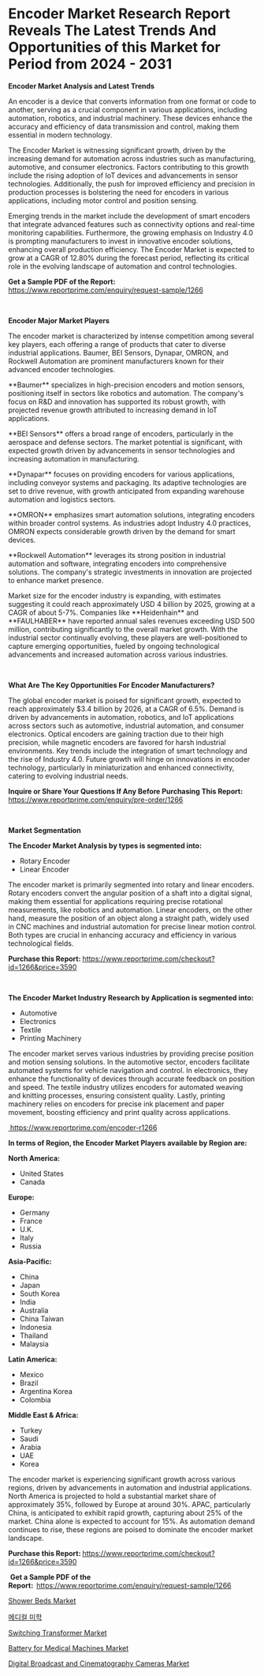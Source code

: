 <p><h1>Encoder Market Research Report Reveals The Latest Trends And Opportunities of this Market for Period from 2024 - 2031</h1></p><p><strong>Encoder Market Analysis and Latest Trends</strong></p>
<p><p>An encoder is a device that converts information from one format or code to another, serving as a crucial component in various applications, including automation, robotics, and industrial machinery. These devices enhance the accuracy and efficiency of data transmission and control, making them essential in modern technology.</p><p>The Encoder Market is witnessing significant growth, driven by the increasing demand for automation across industries such as manufacturing, automotive, and consumer electronics. Factors contributing to this growth include the rising adoption of IoT devices and advancements in sensor technologies. Additionally, the push for improved efficiency and precision in production processes is bolstering the need for encoders in various applications, including motor control and position sensing.</p><p>Emerging trends in the market include the development of smart encoders that integrate advanced features such as connectivity options and real-time monitoring capabilities. Furthermore, the growing emphasis on Industry 4.0 is prompting manufacturers to invest in innovative encoder solutions, enhancing overall production efficiency. The Encoder Market is expected to grow at a CAGR of 12.80% during the forecast period, reflecting its critical role in the evolving landscape of automation and control technologies.</p></p>
<p><strong>Get a Sample PDF of the Report:&nbsp;</strong> <a href="https://www.reportprime.com/enquiry/request-sample/1266">https://www.reportprime.com/enquiry/request-sample/1266</a></p>
<p>&nbsp;</p>
<p><strong>Encoder Major Market Players</strong></p>
<p><p>The encoder market is characterized by intense competition among several key players, each offering a range of products that cater to diverse industrial applications. Baumer, BEI Sensors, Dynapar, OMRON, and Rockwell Automation are prominent manufacturers known for their advanced encoder technologies.</p><p>**Baumer** specializes in high-precision encoders and motion sensors, positioning itself in sectors like robotics and automation. The company's focus on R&D and innovation has supported its robust growth, with projected revenue growth attributed to increasing demand in IoT applications.</p><p>**BEI Sensors** offers a broad range of encoders, particularly in the aerospace and defense sectors. The market potential is significant, with expected growth driven by advancements in sensor technologies and increasing automation in manufacturing.</p><p>**Dynapar** focuses on providing encoders for various applications, including conveyor systems and packaging. Its adaptive technologies are set to drive revenue, with growth anticipated from expanding warehouse automation and logistics sectors.</p><p>**OMRON** emphasizes smart automation solutions, integrating encoders within broader control systems. As industries adopt Industry 4.0 practices, OMRON expects considerable growth driven by the demand for smart devices.</p><p>**Rockwell Automation** leverages its strong position in industrial automation and software, integrating encoders into comprehensive solutions. The company's strategic investments in innovation are projected to enhance market presence.</p><p>Market size for the encoder industry is expanding, with estimates suggesting it could reach approximately USD 4 billion by 2025, growing at a CAGR of about 5-7%. Companies like **Heidenhain** and **FAULHABER** have reported annual sales revenues exceeding USD 500 million, contributing significantly to the overall market growth. With the industrial sector continually evolving, these players are well-positioned to capture emerging opportunities, fueled by ongoing technological advancements and increased automation across various industries.</p></p>
<p>&nbsp;</p>
<p><strong>What Are The Key Opportunities For Encoder Manufacturers?</strong></p>
<p><p>The global encoder market is poised for significant growth, expected to reach approximately $3.4 billion by 2026, at a CAGR of 6.5%. Demand is driven by advancements in automation, robotics, and IoT applications across sectors such as automotive, industrial automation, and consumer electronics. Optical encoders are gaining traction due to their high precision, while magnetic encoders are favored for harsh industrial environments. Key trends include the integration of smart technology and the rise of Industry 4.0. Future growth will hinge on innovations in encoder technology, particularly in miniaturization and enhanced connectivity, catering to evolving industrial needs.</p></p>
<p><strong>Inquire or Share Your Questions If Any Before Purchasing This Report:</strong> <a href="https://www.reportprime.com/enquiry/pre-order/1266">https://www.reportprime.com/enquiry/pre-order/1266</a></p>
<p>&nbsp;</p>
<p><strong>Market Segmentation</strong></p>
<p><strong>The Encoder Market Analysis by types is segmented into:</strong></p>
<p><ul><li>Rotary Encoder</li><li>Linear Encoder</li></ul></p>
<p><p>The encoder market is primarily segmented into rotary and linear encoders. Rotary encoders convert the angular position of a shaft into a digital signal, making them essential for applications requiring precise rotational measurements, like robotics and automation. Linear encoders, on the other hand, measure the position of an object along a straight path, widely used in CNC machines and industrial automation for precise linear motion control. Both types are crucial in enhancing accuracy and efficiency in various technological fields.</p></p>
<p><strong>Purchase this Report:&nbsp;</strong><a href="https://www.reportprime.com/checkout?id=1266&price=3590">https://www.reportprime.com/checkout?id=1266&price=3590</a></p>
<p>&nbsp;</p>
<p><strong>The Encoder Market Industry Research by Application is segmented into:</strong></p>
<p><ul><li>Automotive</li><li>Electronics</li><li>Textile</li><li>Printing Machinery</li></ul></p>
<p><p>The encoder market serves various industries by providing precise position and motion sensing solutions. In the automotive sector, encoders facilitate automated systems for vehicle navigation and control. In electronics, they enhance the functionality of devices through accurate feedback on position and speed. The textile industry utilizes encoders for automated weaving and knitting processes, ensuring consistent quality. Lastly, printing machinery relies on encoders for precise ink placement and paper movement, boosting efficiency and print quality across applications.</p></p>
<p><a href="https://www.reportprime.com/encoder-r1266">&nbsp;https://www.reportprime.com/encoder-r1266</a></p>
<p><strong>In terms of Region, the Encoder Market Players available by Region are:</strong></p>
<p>
    <p> <strong> North America: </strong>
        <ul>
            <li>United States</li>
            <li>Canada</li>
        </ul>
        </p> 
    <p> <strong> Europe: </strong>
        <ul>
            <li>Germany</li>
            <li>France</li>
            <li>U.K.</li>
            <li>Italy</li>
            <li>Russia</li>
        </ul>
        </p> 
    <p> <strong> Asia-Pacific: </strong>
        <ul>
            <li>China</li>
            <li>Japan</li>
            <li>South Korea</li>
            <li>India</li>
            <li>Australia</li>
            <li>China Taiwan</li>
            <li>Indonesia</li>
            <li>Thailand</li>
            <li>Malaysia</li>
        </ul>
        </p> 
    <p> <strong> Latin America: </strong>
        <ul>
            <li>Mexico</li>
            <li>Brazil</li>
            <li>Argentina Korea</li>
            <li>Colombia</li>
        </ul>
        </p> 
    <p> <strong> Middle East & Africa: </strong>
        <ul>
            <li>Turkey</li>
            <li>Saudi</li>
            <li>Arabia</li>
            <li>UAE</li>
            <li>Korea</li>
        </ul>
    </p>
    </p>
<p><p>The encoder market is experiencing significant growth across various regions, driven by advancements in automation and industrial applications. North America is projected to hold a substantial market share of approximately 35%, followed by Europe at around 30%. APAC, particularly China, is anticipated to exhibit rapid growth, capturing about 25% of the market. China alone is expected to account for 15%. As automation demand continues to rise, these regions are poised to dominate the encoder market landscape.</p></p>
<p><strong>Purchase this Report: </strong><a href="https://www.reportprime.com/checkout?id=1266&price=3590">https://www.reportprime.com/checkout?id=1266&price=3590</a></p>
<p>&nbsp;<strong>Get a Sample PDF of the Report:&nbsp;&nbsp;</strong><a href="https://www.reportprime.com/enquiry/request-sample/1266">https://www.reportprime.com/enquiry/request-sample/1266</a></p>
<p><strong></strong></p>
<p><p><a href="https://medium.com/@carolyn.ogden667345/shower-beds-market-global-market-share-and-ranking-overall-sales-and-demand-forecast-2024-2031-7cf6bd5862a2">Shower Beds Market</a></p><p><a href="https://medium.com/@sheldondtickinson9867/%EC%9D%98%EB%A3%8C-%EB%AF%B8%EC%9A%A9-%EC%8B%9C%EC%9E%A5-%EC%97%AD%ED%95%99-%ED%83%90%EA%B5%AC-%EA%B8%80%EB%A1%9C%EB%B2%8C-%ED%8A%B8%EB%A0%8C%EB%93%9C%EC%99%80-%EB%AF%B8%EB%9E%98-%EC%84%B1%EC%9E%A5-%EC%A0%84%EB%A7%9D-2024-2031-106%ED%8E%98%EC%9D%B4%EC%A7%80%EB%A1%9C-%EA%B5%AC%EC%84%B1%EB%90%98%EC%96%B4-%EC%9E%88%EC%8A%B5%EB%8B%88%EB%8B%A4-dcc46f0ddb0e">메디컬 미학</a></p><p><a href="https://www.linkedin.com/pulse/global-switching-transformer-market-opportunities-forecast-period-l9ile?trackingId=XDbK9v3xQ%2BC0smLtuvL5iw%3D%3D">Switching Transformer Market</a></p><p><a href="https://issuu.com/reportprime-2/docs/battery-for-medical-machines-market_c086961364c37c">Battery for Medical Machines Market</a></p><p><a href="https://www.linkedin.com/pulse/digital-broadcast-cinematography-cameras-market-overview-regional-ahv7e?trackingId=ZTkBxhZOTZ2tOmY4euxPsg%3D%3D">Digital Broadcast and Cinematography Cameras Market</a></p></p>